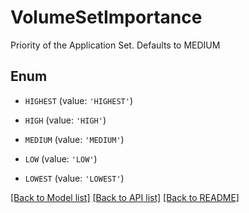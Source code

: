 # VolumeSetImportance

Priority of the Application Set. Defaults to MEDIUM

## Enum

* `HIGHEST` (value: `'HIGHEST'`)

* `HIGH` (value: `'HIGH'`)

* `MEDIUM` (value: `'MEDIUM'`)

* `LOW` (value: `'LOW'`)

* `LOWEST` (value: `'LOWEST'`)

[[Back to Model list]](../README.md#documentation-for-models) [[Back to API list]](../README.md#documentation-for-api-endpoints) [[Back to README]](../README.md)


